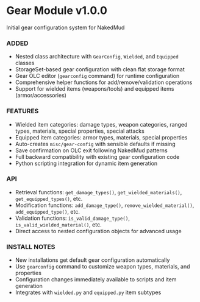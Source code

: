 # Gear Module v1.0.0
Initial gear configuration system for NakedMud
### ADDED
- Nested class architecture with `GearConfig`, `Wielded`, and `Equipped` classes
- StorageSet-based gear configuration with clean flat storage format
- Gear OLC editor (`gearconfig` command) for runtime configuration
- Comprehensive helper functions for add/remove/validation operations
- Support for wielded items (weapons/tools) and equipped items (armor/accessories)
### FEATURES
- Wielded item categories: damage types, weapon categories, ranged types, materials, special properties, special attacks
- Equipped item categories: armor types, materials, special properties
- Auto-creates `misc/gear-config` with sensible defaults if missing
- Save confirmation on OLC exit following NakedMud patterns
- Full backward compatibility with existing gear configuration code
- Python scripting integration for dynamic item generation
### API
- Retrieval functions: `get_damage_types()`, `get_wielded_materials()`, `get_equipped_types()`, etc.
- Modification functions: `add_damage_type()`, `remove_wielded_material()`, `add_equipped_type()`, etc.
- Validation functions: `is_valid_damage_type()`, `is_valid_wielded_material()`, etc.
- Direct access to nested configuration objects for advanced usage
### INSTALL NOTES
- New installations get default gear configuration automatically
- Use `gearconfig` command to customize weapon types, materials, and properties
- Configuration changes immediately available to scripts and item generation
- Integrates with `wielded.py` and `equipped.py` item subtypes
